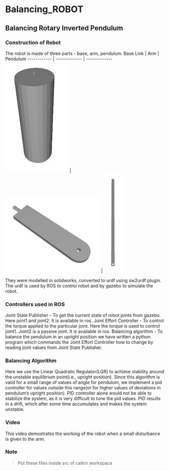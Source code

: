 # Balancing_ROBOT

## Balancing Rotary Inverted Pendulum

### Construction of Robot

The robot is made of three parts - base, arm, pendulum.
Base Link | Arm | Pendulum
------------ | ------------- | -------------
<img src="Images/base.png" width="200"/> | <img src="Images/arm.png" width="300"/> | <img src="Images/pendulum.png" width = "60"/>



They were modelled in solidworks, converted to urdf using sw2urdf plugin. The urdf is used by ROS to control robot and by  gazebo to simulate the robot.

### Controllers used in ROS

Joint State Publisher - To get the current state of robot joints from gazebo. Here joint1 and joint2. It is available in ros.
Joint Effort Controller - To control the torque applied to the particular joint. Here the torque is used to control joint1. Joint2 is a passive joint. It is available in ros.
Balancing algorithm - To balance the pendulum in an upright position we have written a python program which commands the Joint Effort Controller how to change by reading joint values from Joint State Publisher.

### Balancing Algorithm

Here we use the Linear Quadratic Regulator(LQR) to achieve stability around the unstable equilibrium point(i.e., upright position). Since this algorithm is valid for a small range of values of angle for pendulum, we implement a pid controller for values outside this range(or for higher values of deviations in pendulum’s upright position). PID controller alone would not be able to stabilize the system, as it is very difficult to tune the pid values. PID results in a drift, which after some time accumulates and makes the system unstable. 

### Video

This video demostrates the working of the robot when a small disturbance is given to the arm.


### Note
>Put these files inside src of catkin workspace
